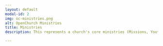 ```yaml
---
layout: default
modal-id: 2
img: oc-ministries.png
alt: OpenChurch Ministries
title: Ministries
description: This represents a church's core ministries (Missions, Youth, etc.) and integrates with other content on the site.

---
```

